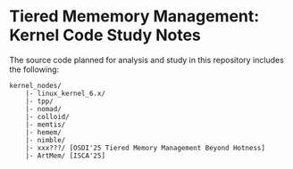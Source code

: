 # Tiered Mememory Management: Kernel Code Study Notes

The source code planned for analysis and study in this repository includes the following:
```
kernel_nodes/
    |- linux_kernel_6.x/
    |- tpp/
    |- nomad/
    |- colloid/
    |- memtis/
    |- hemem/
    |- nimble/
    |- xxx???/ [OSDI'25 Tiered Memory Management Beyond Hotness]
    |- ArtMem/ [ISCA'25]
```

